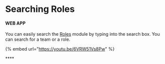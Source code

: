 # Searching Roles

#### **WEB APP**

You can easily search the [Roles](https://support.d4h.org/incident-management-teams-roles/roles2) module by typing into the search box. You can search for a team or a role.

{% embed url="https://youtu.be/6VRW51Vs8Pw" %}

\*\*\*\*

  
  


